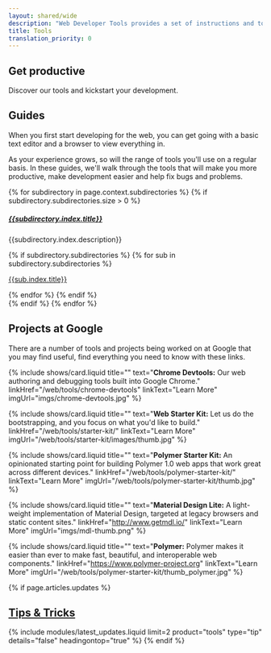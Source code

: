 ```yaml
---
layout: shared/wide
description: "Web Developer Tools provides a set of instructions and tools to help you build your website."
title: Tools
translation_priority: 0
---
```


<div class="wf-subheading">
  <div class="page-content">
    <h2>Get productive</h2>
    <p>Discover our tools and kickstart your development.</p>
  </div>
</div>

<div class="page-content">
  <h2>Guides</h2>
  <p>When you first start developing for the web, you can get going with a basic text editor and a browser to view everything in.</p>
  <p>As your experience grows, so will the range of tools you'll use on a regular basis. In these guides, we'll walk through the tools
  that will make you more productive, make development easier and help fix bugs and problems.</p>

  <div class="mdl-grid">
  {% for subdirectory in page.context.subdirectories %}
    {% if subdirectory.subdirectories.size > 0 %}
    <div class="mdl-cell mdl-cell--6-col wf-tools-guide">
      <h5 class="wf-tools-guide__title"><a href="{{subdirectory.index.relative_url}}">{{subdirectory.index.title}}</a></h5>
      <p class="wf-tools-guide__description">{{subdirectory.index.description}}</p>
      {% if subdirectory.subdirectories %}
          {% for sub in subdirectory.subdirectories %}
            <p class="wf-tools-guide__section-link"><a href="{{sub.index.relative_url}}">{{sub.index.title}}</a></p>
          {% endfor %}
      {% endif %}
    </div>
    {% endif %}
  {% endfor %}
  </div>
</div>

<div class="page-content mdl-grid">
  <h2>Projects at Google</h2>
  <p>There are a number of tools and projects being worked on at Google that you may find useful, find everything you need to know with these links.</p>

  {% include shows/card.liquid title="" text="<strong>Chrome Devtools:</strong> Our web authoring and debugging tools built into Google Chrome." linkHref="/web/tools/chrome-devtools" linkText="Learn More" imgUrl="imgs/chrome-devtools.jpg" %}

  {% include shows/card.liquid title="" text="<strong>Web Starter Kit:</strong> Let us do the bootstrapping, and you focus on what you'd like to build." linkHref="/web/tools/starter-kit/" linkText="Learn More" imgUrl="/web/tools/starter-kit/images/thumb.jpg" %}

  {% include shows/card.liquid title="" text="<strong>Polymer Starter Kit:</strong> An opinionated starting point for building Polymer 1.0 web apps that work great across different devices." linkHref="/web/tools/polymer-starter-kit/" linkText="Learn More" imgUrl="/web/tools/polymer-starter-kit/thumb.jpg" %}

  {% include shows/card.liquid title="" text="<strong>Material Design Lite:</strong> A light-weight implementation of Material Design, targeted at legacy browsers and static content sites." linkHref="http://www.getmdl.io/" linkText="Learn More" imgUrl="imgs/mdl-thumb.png" %}

  {% include shows/card.liquid title="" text="<strong>Polymer:</strong> Polymer makes it easier than ever to make fast, beautiful, and interoperable web components." linkHref="https://www.polymer-project.org" linkText="Learn More" imgUrl="/web/tools/polymer-starter-kit/thumb_polymer.jpg" %}
</div>

{% if page.articles.updates %}
  <!-- TODO -->
  <h2><a href="/web/updates/tools/tip">Tips &amp; Tricks</a></h2>
  {% include modules/latest_updates.liquid limit=2 product="tools" type="tip" details="false" headingontop="true" %}
{% endif %}
